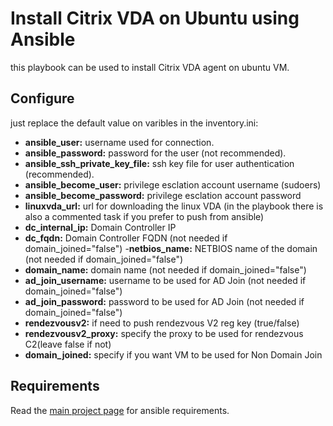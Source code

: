 # Install Citrix VDA on Ubuntu using Ansible
this playbook can be used to install Citrix VDA agent on ubuntu VM.


## Configure
just replace the default value on varibles in the inventory.ini:
- **ansible_user:** username used for connection.
- **ansible_password:** password for the user (not recommended).
- **ansible_ssh_private_key_file:** ssh key file for user authentication (recommended).
- **ansible_become_user:** privilege esclation account username (sudoers)
- **ansible_become_password:** privilege esclation account password 
- **linuxvda_url:** url for downloading the linux VDA (in the playbook there is also a commented task if you prefer to push from ansible)
- **dc_internal_ip:** Domain Controller IP
- **dc_fqdn:** Domain Controller FQDN (not needed if domain_joined="false")
-**netbios_name:** NETBIOS name of the domain (not needed if domain_joined="false")
- **domain_name:** domain name (not needed if domain_joined="false")
- **ad_join_username:** username to be used for AD Join (not needed if domain_joined="false")
- **ad_join_password:** password to be used for AD Join (not needed if domain_joined="false")
- **rendezvousv2:** if need to push rendezvous V2 reg key (true/false)
- **rendezvousv2_proxy:** specify the proxy to be used for rendezvous C2(leave false if not)
- **domain_joined:** specify if you want VM to be used for Non Domain Join

## Requirements
Read the [main project page](https://github.com/andreaz86/Ansible-CitrixVDA/) for ansible requirements.
